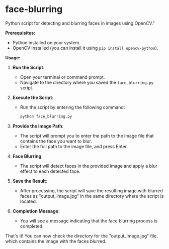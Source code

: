 # face-blurring
Python script for detecting and blurring faces in images using OpenCV."

**Prerequisites:**
- Python installed on your system.
- OpenCV installed (you can install it using `pip install opencv-python`).

**Usage:**

1. **Run the Script**:
   - Open your terminal or command prompt.
   - Navigate to the directory where you saved the `face_blurring.py` script.

2. **Execute the Script**:
   - Run the script by entering the following command:

     ```bash
     python face_blurring.py
     ```

3. **Provide the Image Path**:
   - The script will prompt you to enter the path to the image file that contains the face you want to blur.
   - Enter the full path to the image file, and press Enter.

4. **Face Blurring**:
   - The script will detect faces in the provided image and apply a blur effect to each detected face.

5. **Save the Result**:
   - After processing, the script will save the resulting image with blurred faces as "output_image.jpg" in the same directory where the script is located.

6. **Completion Message**:
   - You will see a message indicating that the face blurring process is completed.

That's it! You can now check the directory for the "output_image.jpg" file, which contains the image with the faces blurred.
